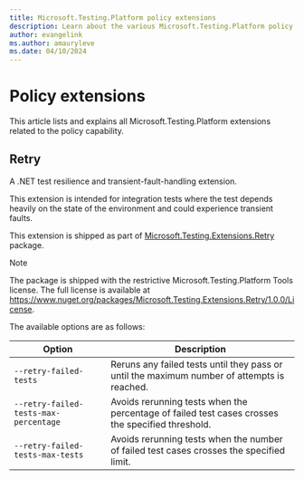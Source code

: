 ```yaml
---
title: Microsoft.Testing.Platform policy extensions
description: Learn about the various Microsoft.Testing.Platform policy extensions and how to use them.
author: evangelink
ms.author: amauryleve
ms.date: 04/10/2024
---
```


# Policy extensions

This article lists and explains all Microsoft.Testing.Platform extensions related to the policy capability.

## Retry

A .NET test resilience and transient-fault-handling extension.

This extension is intended for integration tests where the test depends heavily on the state of the environment and could experience transient faults.

This extension is shipped as part of [Microsoft.Testing.Extensions.Retry](https://nuget.org/packages/Microsoft.Testing.Extensions.Retry) package.

> [!NOTE]
> The package is shipped with the restrictive Microsoft.Testing.Platform Tools license.
> The full license is available at <https://www.nuget.org/packages/Microsoft.Testing.Extensions.Retry/1.0.0/License>.

The available options are as follows:

| Option                                | Description                                                                                      |
|---------------------------------------|--------------------------------------------------------------------------------------------------|
| `--retry-failed-tests`                | Reruns any failed tests until they pass or until the maximum number of attempts is reached.      |
| `--retry-failed-tests-max-percentage` | Avoids rerunning tests when the percentage of failed test cases crosses the specified threshold. |
| `--retry-failed-tests-max-tests`      | Avoids rerunning tests when the number of failed test cases crosses the specified limit.         |
